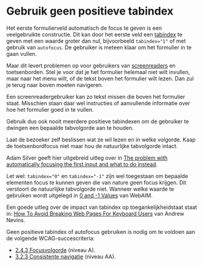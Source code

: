 <!-- @license CC0-1.0 -->

# Gebruik geen positieve tabindex

Het eerste formulierveld automatisch de focus te geven is een veelgebruikte constructie. Dit kan door het eerste veld een [tabindex](https://developer.mozilla.org/en-US/docs/Web/HTML/Global_attributes/tabindex) te geven met een waarde groter dan nul, bijvoorbeeld `tabindex="1"` of met gebruik van `autofocus`. De gebruiker is meteen klaar om het formulier in te gaan vullen.

Maar dit levert problemen op voor gebruikers van [screenreaders](/woordenlijst/#screenreader) en toetsenborden. Stel je voor dat je het formulier helemaal niet wilt invullen, maar naar het menu wilt, of de tekst boven het formulier wilt lezen. Dan zul je terug naar boven moeten navigeren.

Een screenreadergebruiker kan zo tekst missen die boven het formulier staat. Misschien staan daar wel instructies of aanvullende informatie over hoe het formulier goed in te vullen.

Gebruik dus ook nooit meerdere positieve tabindexen om de gebruiker te dwingen een bepaalde tabvolgorde aan te houden.

Laat de bezoeker zelf beslissen wat ze wil lezen en in welke volgorde. Kaap de toetsenbordfocus niet maar hou de natuurlijke tabvolgorde intact.

Adam Silver geeft hier uitgebreid uitleg over in [The problem with automatically focusing the first input and what to do instead](https://adamsilver.io/blog/the-problem-with-automatically-focusing-the-first-input-and-what-to-do-instead/).

Let wel: `tabindex="0"` en `tabindex="-1"` zijn wel toegestaan om bepaalde elementen focus te kunnen geven die van nature geen focus krijgen. Dit verstoort de natuurlijke tabvolgorde niet. Wanneer welke waarde te gebruiken wordt uitgelegd in [0 and -1 Values](https://webaim.org/techniques/keyboard/tabindex#zero-negative-one) van WebAIM.

Een goede uitleg over de impact van tabindex op toegankelijkheidstaat staat in: [How To Avoid Breaking Web Pages For Keyboard Users](https://www.tpgi.com/how-to-avoid-breaking-web-pages-for-keyboard-users/) van Andrew Nevins.

Geen positieve tabindex of autofocus gebruiken is nodig om te voldoen aan de volgende WCAG-succescriteria:

- [2.4.3 Focusvolgorde](/wcag/2.4.3) (niveau A).
- [3.2.3 Consistente navigatie](/wcag/3.2.3) (niveau AA).
